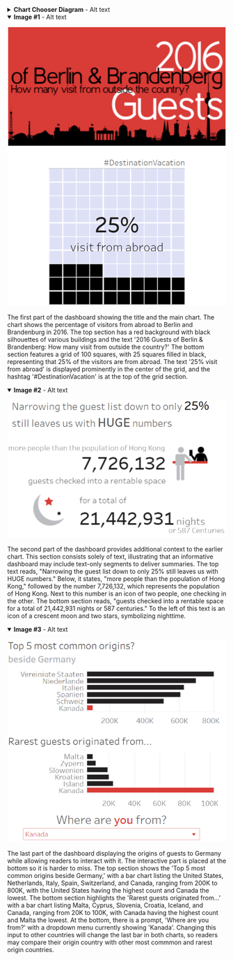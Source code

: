 <details>
<summary><b>Chart Chooser Diagram</b> - Alt text</summary>

![Chart Chooser Diagram presenting various chart types based on data characteristics and what the user wants to show](choosing-a-good-chart-09.png)

Flowchart titled 'Chart Suggestions—A Thought-Starter' presenting various chart types based on data characteristics and what the user wants to show. It categorizes charts for comparing among items, showing relationships, and displaying distributions and compositions over time or statically. Examples include Variable Width Column Chart, Table with Embedded Charts, Bar Chart, Column Chart, Circular Area Chart, Line Chart, Scatter Chart, Bubble Chart, Column Histogram, Line Histogram, 3D Area Chart, Stacked 100% Column Chart, Stacked Column Chart, Stacked 100% Area Chart, Stacked Area Chart, Pie Chart, Waterfall Chart, and Stacked 100% Column Chart with Subcomponents.
</details>

<details open>
<summary><b>Image #1</b> - Alt text</summary>

![The first part of the dashboard that shows the title and the main chart](1.png)

The first part of the dashboard showing the title and the main chart. The chart shows the percentage of visitors from abroad to Berlin and Brandenburg in 2016. The top section has a red background with black silhouettes of various buildings and the text '2016 Guests of Berlin & Brandenberg: How many visit from outside the country?' The bottom section features a grid of 100 squares, with 25 squares filled in black, representing that 25% of the visitors are from abroad. The text '25% visit from abroad' is displayed prominently in the center of the grid, and the hashtag '#DestinationVacation' is at the top of the grid section.

</details>

<details open>
<summary><b>Image #2</b> - Alt text</summary>

![The second part of the dashboard that provides additional context to the earlier chart](2.png)

The second part of the dashboard provides additional context to the earlier chart. This section consists solely of text, illustrating that an informative dashboard may include text-only segments to deliver summaries. The top text reads, "Narrowing the guest list down to only 25% still leaves us with HUGE numbers." Below, it states, "more people than the population of Hong Kong," followed by the number 7,726,132, which represents the population of Hong Kong. Next to this number is an icon of two people, one checking in the other. The bottom section reads, "guests checked into a rentable space for a total of 21,442,931 nights or 587 centuries." To the left of this text is an icon of a crescent moon and two stars, symbolizing nighttime.

</details>

<details open>
<summary><b>Image #3</b> - Alt text</summary>

![The final part of the dashboard displays the origins of guests to Germany and includes an interactive element for readers](3.png)

The last part of the dashboard displaying the origins of guests to Germany while allowing readers to interact with it. The interactive part is placed at the bottom so it is harder to miss. The top section shows the 'Top 5 most common origins beside Germany,' with a bar chart listing the United States, Netherlands, Italy, Spain, Switzerland, and Canada, ranging from 200K to 800K, with the United States having the highest count and Canada the lowest. The bottom section highlights the 'Rarest guests originated from...' with a bar chart listing Malta, Cyprus, Slovenia, Croatia, Iceland, and Canada, ranging from 20K to 100K, with Canada having the highest count and Malta the lowest. At the bottom, there is a prompt, 'Where are you from?' with a dropdown menu currently showing 'Kanada'. Changing this input to other countries will change the last bar in both charts, so readers may compare their origin country with other most commmon and rarest origin countries.

</details>